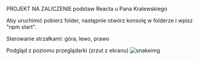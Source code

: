 PROJEKT NA ZALICZENIE podstaw Reacta u Pana Kralewskiego

Aby uruchimić pobierz folder, następnie otwórz konsolę w folderze i wpisz "npm start".

Sterowanie strzałkami: góra, lewo, prawo

Podgląd z poziomu przeglądarki (zrzut z ekranu)
![snakeimg](https://user-images.githubusercontent.com/55297338/82739053-d841a200-9d3c-11ea-9a44-8f55d557e6f5.png)
